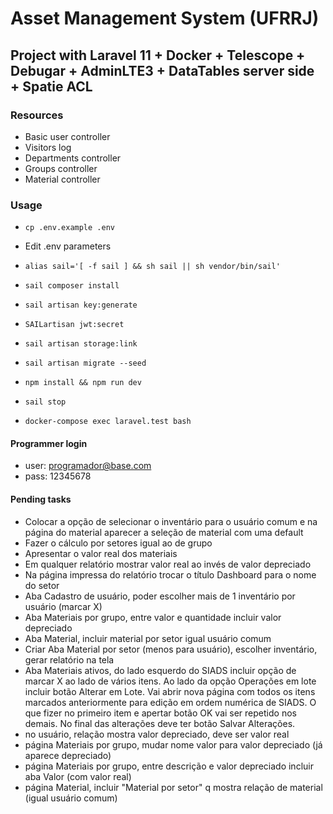 # Asset Management System (UFRRJ)

## Project with Laravel 11 + Docker + Telescope + Debugar + AdminLTE3 + DataTables server side + Spatie ACL

### Resources

-   Basic user controller
-   Visitors log
-   Departments controller
-   Groups controller
-   Material controller

### Usage

-   `cp .env.example .env`
-   Edit .env parameters
-   `alias sail='[ -f sail ] && sh sail || sh vendor/bin/sail'`
-   `sail composer install`
-   `sail artisan key:generate`
-   `SAILartisan jwt:secret`
-   `sail artisan storage:link`
-   `sail artisan migrate --seed`
-   `npm install && npm run dev`
-   `sail stop`

-   `docker-compose exec laravel.test bash`

#### Programmer login

-   user: <programador@base.com>
-   pass: 12345678

#### Pending tasks

-   Colocar a opção de selecionar o inventário para o usuário comum e na página do material aparecer a seleção de material com uma default
-   Fazer o cálculo por setores igual ao de grupo
-   Apresentar o valor real dos materiais
-   Em qualquer relatório mostrar valor real ao invés de valor depreciado
-   Na página impressa do relatório trocar o título Dashboard para o nome do setor
-   Aba Cadastro de usuário, poder escolher mais de 1 inventário por usuário (marcar X)
-   Aba Materiais por grupo, entre valor e quantidade incluir valor depreciado
-   Aba Material, incluir material por setor igual usuário comum
-   Criar Aba Material por setor (menos para usuário), escolher inventário, gerar relatório na tela
-   Aba Materiais ativos, do lado esquerdo do SIADS incluir opção de marcar X ao lado de vários itens. Ao lado da opção Operações em lote incluir botão Alterar em Lote. Vai abrir nova página com todos os itens marcados anteriormente para edição em ordem numérica de SIADS. O que fizer no primeiro item e apertar botão OK vai ser repetido nos demais. No final das alterações deve ter botão Salvar Alterações.
-   no usuário, relação mostra valor depreciado, deve ser valor real
-   página Materiais por grupo, mudar nome valor para valor depreciado (já aparece depreciado)
-   página Materiais por grupo, entre descrição e valor depreciado incluir aba Valor (com valor real)
-   página Material, incluir "Material por setor" q mostra relação de material (igual usuário comum)
